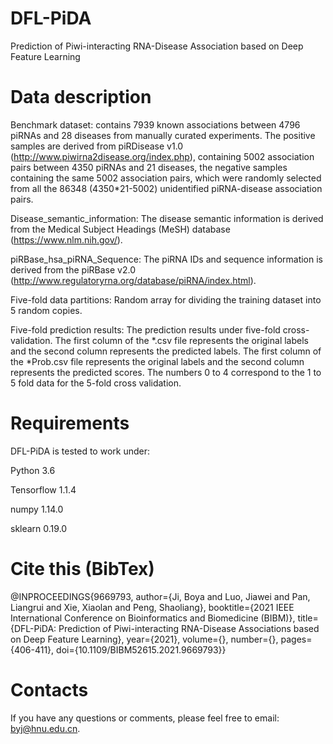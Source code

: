 # DFL-PiDA
Prediction of Piwi-interacting RNA-Disease Association based on Deep Feature Learning
# Data description
Benchmark dataset: contains 7939 known associations between 4796 piRNAs and 28 diseases from manually curated experiments. The positive samples are derived from piRDisease v1.0 (http://www.piwirna2disease.org/index.php), containing 5002 association pairs between 4350 piRNAs and 21 diseases, the negative samples containing the same 5002 association pairs, which were randomly selected from all the 86348 (4350\*21-5002) unidentified piRNA-disease association pairs.


Disease_semantic_information: The disease semantic information is derived from the Medical Subject Headings (MeSH) database (https://www.nlm.nih.gov/).


piRBase_hsa_piRNA_Sequence: The piRNA IDs and sequence information is derived from the piRBase v2.0 (http://www.regulatoryrna.org/database/piRNA/index.html).


Five-fold data partitions: Random array for dividing the training dataset into 5 random copies.


Five-fold prediction results: The prediction results under five-fold cross-validation. The first column of the \*.csv file represents the original labels and the second column represents the predicted labels. The first column of the \*Prob.csv file represents the original labels and the second column represents the predicted scores. The numbers 0 to 4 correspond to the 1 to 5 fold data for the 5-fold cross validation.
# Requirements
DFL-PiDA is tested to work under:


Python 3.6


Tensorflow 1.1.4


numpy 1.14.0


sklearn 0.19.0
# Cite this (BibTex)
@INPROCEEDINGS{9669793,  author={Ji, Boya and Luo, Jiawei and Pan, Liangrui and Xie, Xiaolan and Peng, Shaoliang},  booktitle={2021 IEEE International Conference on Bioinformatics and Biomedicine (BIBM)},   title={DFL-PiDA: Prediction of Piwi-interacting RNA-Disease Associations based on Deep Feature Learning},   year={2021},  volume={},  number={},  pages={406-411},  doi={10.1109/BIBM52615.2021.9669793}}

# Contacts
If you have any questions or comments, please feel free to email: byj@hnu.edu.cn.
